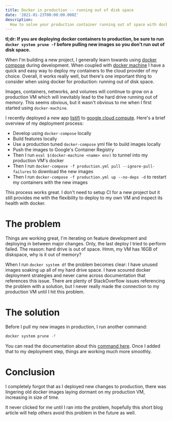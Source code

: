 ```yaml
---
title: Docker in production -- running out of disk space
date: '2021-01-23T00:00:00.000Z'
description:
  How to solve your production container running out of space with docker
---
```


**tl;dr: If you are deploying docker containers to production, be sure to run
`docker system prune -f` before pulling new images so you don't run out of disk
space.**

When I'm building a new project, I generally learn towards using
[docker compose](https://docs.docker.com/compose/) during development. When
coupled with [docker machine](https://docs.docker.com/machine/) I have a quick
and easy way to deploy my containers to the cloud provider of my choice.
Overall, it works really well, but there's one important thing to consider when
using docker for production: running out of disk space.

Images, containers, networks, and volumes will continue to grow on a production
VM which will inevitably lead to the hard drive running out of memory. This
seems obvious, but it wasn't obvious to me when I first started using
`docker-machine`.

I recently deployed a new app [listifi](https://listifi.app) to
[google cloud compute](https://cloud.google.com/). Here's a brief overview of my
deployment process:

- Develop using `docker-compose` locally
- Build features locally
- Use a production tuned `docker-compose` yml file to build images locally
- Push the images to Google's Container Registry
- Then I run `eval $(docker-machine <name> env)` to tunnel into my production
  VM's docker
- Then I run `docker-compose -f production.yml pull --ignore-pull-failures` to
  download the new images
- Then I run `docker-compose -f production.yml up --no-deps -d` to restart my
  containers with the new images

This process works great. I don't need to setup CI for a new project but it
still provides me with the flexibility to deploy to my own VM and inspect its
health with docker.

# The problem

Things are working great, I'm iterating on feature development and deploying in
between major changes. Only, the last deploy I tried to perform failed. The
reason: hard drive is out of space. Hmm, my VM has 16GB of diskspace, why is it
out of memory?

When I run `docker system df` the problem becomes clear: I have unused images
soaking up all of my hard drive space. I have scoured docker deployment
strategies and never came across documentation that references this issue. There
are plenty of StackOverflow issues referencing the problem with a solution, but
I never really made the connection to my production VM until I hit this problem.

# The solution

Before I pull my new images in production, I run another command:

```bash
docker system prune -f
```

You can read the documentation about this
[command here](https://docs.docker.com/engine/reference/commandline/system_prune/).
Once I added that to my deployment step, things are working much more smoothly.

# Conclusion

I completely forgot that as I deployed new changes to production, there was
lingering old docker images laying dormant on my production VM, increasing in
size of time.

It never clicked for me until I ran into the problem, hopefully this short blog
article will help others avoid this problem in the future as well.

